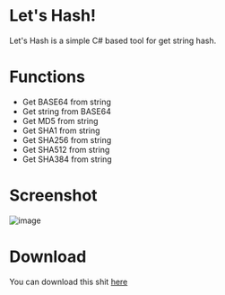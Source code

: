 # Let's Hash!
Let's Hash is a simple C# based tool for get string hash.
# Functions

  - Get BASE64 from string
  - Get string from BASE64
  - Get MD5 from string
  - Get SHA1 from string
  - Get SHA256 from string
  - Get SHA512 from string
  - Get SHA384 from string
# Screenshot
<img src="https://github.com/renardein/lets_hash/blob/master/assets/screenshot.png" alt="image" border="0"></img>
# Download
 You can download this shit <a href="https://github.com/renardein/lets_hash/blob/master/assets/release.exe?raw=true">here</a>
